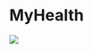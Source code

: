 # MyHealth




![](https://gestaodeclinicas.ajmed.com.br/wp-content/uploads/2020/04/cora%C3%A7%C3%A3o.gif)
